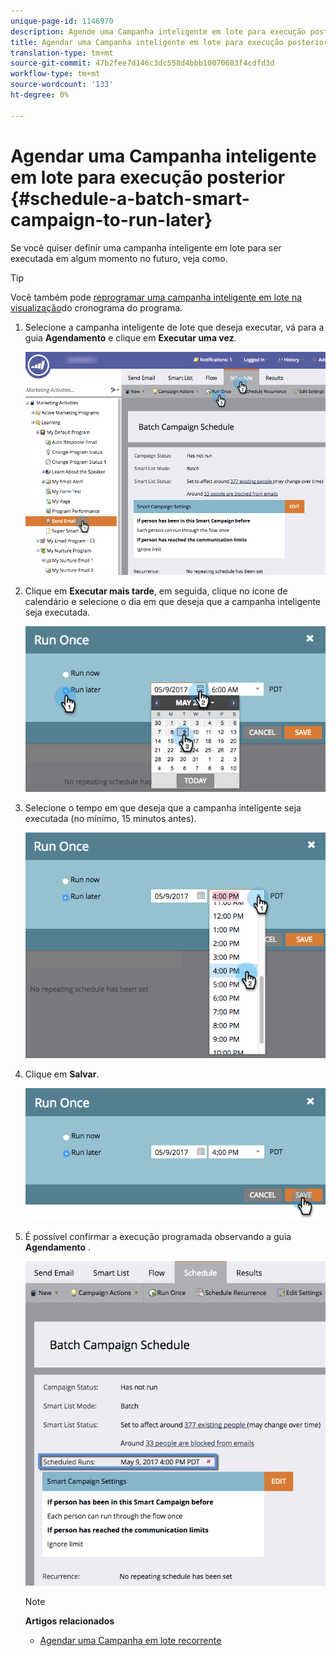 ```yaml
---
unique-page-id: 1146970
description: Agende uma Campanha inteligente em lote para execução posterior - Documentos do marketing - Documentação do produto
title: Agendar uma Campanha inteligente em lote para execução posterior
translation-type: tm+mt
source-git-commit: 47b2fee7d146c3dc558d4bbb10070683f4cdfd3d
workflow-type: tm+mt
source-wordcount: '133'
ht-degree: 0%

---
```



# Agendar uma Campanha inteligente em lote para execução posterior {#schedule-a-batch-smart-campaign-to-run-later}

Se você quiser definir uma campanha inteligente em lote para ser executada em algum momento no futuro, veja como.

>[!TIP]
>
>Você também pode [reprogramar uma campanha inteligente em lote na visualização](../../../../product-docs/core-marketo-concepts/programs/program-schedule-view/reschedule-a-batch-smart-campaign-in-the-program-schedule-view.md)do cronograma do programa.

1. Selecione a campanha inteligente de lote que deseja executar, vá para a guia **Agendamento** e clique em **Executar uma vez**.

   ![](assets/scheduledruns2.png)

1. Clique em **Executar mais tarde**, em seguida, clique no ícone de calendário e selecione o dia em que deseja que a campanha inteligente seja executada.

   ![](assets/runonce.png)

1. Selecione o tempo em que deseja que a campanha inteligente seja executada (no mínimo, 15 minutos antes).

   ![](assets/runoncetime.png)

1. Clique em **Salvar**.

   ![](assets/runoncetimesave.png)

1. É possível confirmar a execução programada observando a guia **Agendamento** .

   ![](assets/scheduledrunsbox.png)

   >[!NOTE]
   >
   >**Artigos relacionados**
   >
   >    
   >    
   >    * [Agendar uma Campanha em lote recorrente](schedule-a-recurring-batch-campaign.md)


